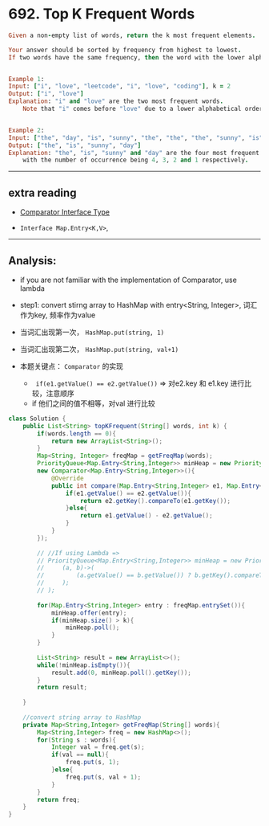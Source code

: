 # 692. Top K Frequent Words

```ruby
Given a non-empty list of words, return the k most frequent elements.

Your answer should be sorted by frequency from highest to lowest. 
If two words have the same frequency, then the word with the lower alphabetical order comes first.


Example 1:
Input: ["i", "love", "leetcode", "i", "love", "coding"], k = 2
Output: ["i", "love"]
Explanation: "i" and "love" are the two most frequent words.
    Note that "i" comes before "love" due to a lower alphabetical order.


Example 2:
Input: ["the", "day", "is", "sunny", "the", "the", "the", "sunny", "is", "is"], k = 4
Output: ["the", "is", "sunny", "day"]
Explanation: "the", "is", "sunny" and "day" are the four most frequent words,
    with the number of occurrence being 4, 3, 2 and 1 respectively.
```
---


## extra reading

- [Comparator Interface Type]()

- `Interface Map.Entry<K,V>`, 

---
## Analysis:

- if you are not familiar with the implementation of Comparator, use lambda
- step1: convert stirng array to HashMap with entry<String, Integer>, 词汇作为key, 频率作为value
- 当词汇出现第一次， `HashMap.put(string, 1)`
- 当词汇出现第二次， `HashMap.put(string, val+1)`
 
- 本题关键点： `Comparator` 的实现
  - ` if(e1.getValue() == e2.getValue())` => 对e2.key 和 e1.key 进行比较，注意顺序
  - if 他们之间的值不相等，对val 进行比较


```java
class Solution {
    public List<String> topKFrequent(String[] words, int k) {
        if(words.length == 0){
            return new ArrayList<String>();
        }
        Map<String, Integer> freqMap = getFreqMap(words);
        PriorityQueue<Map.Entry<String,Integer>> minHeap = new PriorityQueue<>(
        new Comparator<Map.Entry<String,Integer>>(){
            @Override
            public int compare(Map.Entry<String,Integer> e1, Map.Entry<String,Integer> e2){
                if(e1.getValue() == e2.getValue()){
                    return e2.getKey().compareTo(e1.getKey());
                }else{
                    return e1.getValue() - e2.getValue();   
                }
            }
        });
        
        // //If using Lambda =>
        // PriorityQueue<Map.Entry<String,Integer>> minHeap = new PriorityQueue<>(
        //     (a, b)->(
        //         (a.getValue() == b.getValue()) ? b.getKey().compareTo(a.getKey()) : a.getValue() - b.getValue();
        //     );
        // );
        
        for(Map.Entry<String,Integer> entry : freqMap.entrySet()){
            minHeap.offer(entry);
            if(minHeap.size() > k){
                minHeap.poll();
            }
        }
        
        List<String> result = new ArrayList<>();
        while(!minHeap.isEmpty()){
            result.add(0, minHeap.poll().getKey());
        }
        return result;
        
    }
    
    //convert string array to HashMap
    private Map<String,Integer> getFreqMap(String[] words){
        Map<String,Integer> freq = new HashMap<>();
        for(String s : words){
            Integer val = freq.get(s);
            if(val == null){
                freq.put(s, 1);
            }else{
                freq.put(s, val + 1);
            }
        }
        return freq;
    }
}
```



